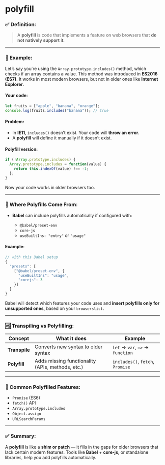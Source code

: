 
# polyfill

### ✅ **Definition:**

> A **polyfill** is code that implements a feature on web browsers that **do not natively support it**.

---

### 🧠 Example:

Let’s say you're using the `Array.prototype.includes()` method, which checks if an array contains a value. This method was introduced in **ES2016 (ES7)**. It works in most modern browsers, but not in older ones like **Internet Explorer**.

#### Your code:

```js
let fruits = ["apple", "banana", "orange"];
console.log(fruits.includes("banana")); // true
```

#### Problem:

* In **IE11**, `includes()` doesn’t exist. Your code will **throw an error**.
* A **polyfill** will define it manually if it doesn’t exist.

#### Polyfill version:

```js
if (!Array.prototype.includes) {
  Array.prototype.includes = function(value) {
    return this.indexOf(value) !== -1;
  };
}
```

Now your code works in older browsers too.

---

### 🔧 Where Polyfills Come From:

* **Babel** can include polyfills automatically if configured with:

  * `@babel/preset-env`
  * `core-js`
  * `useBuiltIns: "entry"` or `"usage"`

#### Example:

```js
// with this Babel setup
{
  "presets": [
    ["@babel/preset-env", {
      "useBuiltIns": "usage",
      "corejs": 3
    }]
  ]
}
```

Babel will detect which features your code uses and **insert polyfills only for unsupported ones**, based on your `browserslist`.

---

### 🆚 Transpiling vs Polyfilling:

| **Concept**   | **What it does**                                 | **Example**                      |
| ------------- | ------------------------------------------------ | -------------------------------- |
| **Transpile** | Converts new syntax to older syntax              | `let` → `var`, `=>` → `function` |
| **Polyfill**  | Adds missing functionality (APIs, methods, etc.) | `includes()`, `fetch`, `Promise` |

---

### 📌 Common Polyfilled Features:

* `Promise` (ES6)
* `fetch()` API
* `Array.prototype.includes`
* `Object.assign`
* `URLSearchParams`

---

### ✅ Summary:

A **polyfill** is like a **shim or patch** — it fills in the gaps for older browsers that lack certain modern features. Tools like **Babel** + **core-js**, or standalone libraries, help you add polyfills automatically.